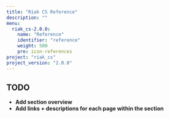 ```yaml
---
title: "Riak CS Reference"
description: ""
menu:
  riak_cs-2.0.0:
    name: "Reference"
    identifier: "reference"
    weight: 500
    pre: icon-references
project: "riak_cs"
project_version: "2.0.0"
---
```


## TODO

- **Add section overview**
- **Add links + descriptions for each page within the section**
